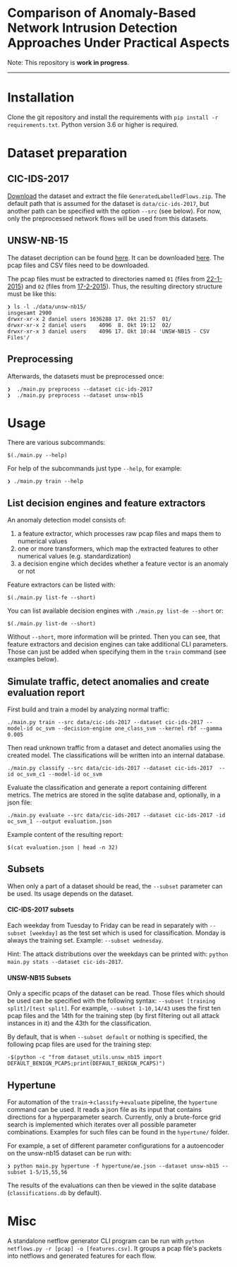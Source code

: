 # Comparison of Anomaly-Based Network Intrusion Detection Approaches Under Practical Aspects

Note: This repository is **work in progress**.

---

# Installation

Clone the git repository and install the requirements with `pip install -r requirements.txt`. Python version 3.6 or higher is required.

# Dataset preparation

## CIC-IDS-2017

[Download](http://205.174.165.80/CICDataset/CIC-IDS-2017/) the dataset and extract the file `GeneratedLabelledFlows.zip`. The default path that is assumed for the dataset is 
`data/cic-ids-2017`, but another path can be specified with the option `--src` (see below). For now, only the preprocessed network flows will be used from this datasets.

## UNSW-NB-15

The dataset decription can be found [here](https://www.unsw.adfa.edu.au/unsw-canberra-cyber/cybersecurity/ADFA-NB15-Datasets/). It can be downloaded
[here](https://cloudstor.aarnet.edu.au/plus/index.php/s/2DhnLGDdEECo4ys?path=%2F). The pcap files and CSV files need to be downloaded. 

The pcap files must be extracted to directories named `01` (files from [22-1-2015](https://cloudstor.aarnet.edu.au/plus/s/2DhnLGDdEECo4ys)) 
and `02` (files from [17-2-2015](https://cloudstor.aarnet.edu.au/plus/s/2DhnLGDdEECo4ys)). Thus, the resulting directory structure must be like this:

```
❯ ls -l ./data/unsw-nb15/
insgesamt 2900
drwxr-xr-x 2 daniel users 1036288 17. Okt 21:57  01/
drwxr-xr-x 2 daniel users    4096  8. Okt 19:12  02/
drwxr-xr-x 3 daniel users    4096 17. Okt 10:44 'UNSW-NB15 - CSV Files'/
``` 

## Preprocessing

Afterwards, the datasets must be preprocessed once: 

```
❯  ./main.py preprocess --dataset cic-ids-2017 
❯  ./main.py preprocess --dataset unsw-nb15
```

# Usage

There are various subcommands:

```
$(./main.py --help)
```

For help of the subcommands just type `--help`, for example:

```
❯ ./main.py train --help
```

## List decision engines and feature extractors

An anomaly detection model consists of:

1. a feature extractor, which processes raw pcap files and maps them to numerical values
2. one or more transformers, which map the extracted features to other numerical values (e.g. standardization)
3. a decision engine which decides whether a feature vector is an anomaly or not

Feature extractors can be listed with:

```
$(./main.py list-fe --short)
```

You can list available decision engines with `./main.py list-de --short` or:

```
$(./main.py list-de --short)
```

Without `--short`, more information will be printed. Then you can see, that feature extractors and decision engines can take additional CLI parameters. Those can just be added when specifying them in the `train` command (see examples below).

## Simulate traffic, detect anomalies and create evaluation report

First build and train a model by analyzing normal traffic:

```
./main.py train --src data/cic-ids-2017 --dataset cic-ids-2017 --model-id oc_svm --decision-engine one_class_svm --kernel rbf --gamma 0.005
```

Then read unknown traffic from a dataset and detect anomalies using the created model. The classifications will be written into an internal database.

```
./main.py classify --src data/cic-ids-2017 --dataset cic-ids-2017  --id oc_svm_c1 --model-id oc_svm
```

Evaluate the classification and generate a report containing different metrics. The metrics are stored in the sqlite database and,
 optionally, in a json file:

```
./main.py evaluate --src data/cic-ids-2017 --dataset cic-ids-2017 -id oc_svm_1 --output evaluation.json 
```

Example content of the resulting report: 

```
$(cat evaluation.json | head -n 32)
```

## Subsets

When only a part of a dataset should be read, the `--subset` parameter can be used. Its usage depends on the dataset.

#### CIC-IDS-2017 subsets

Each weekday from Tuesday to Friday can be read in separately with `--subset [weekday]` as the test set which is used for classification.
Monday is always the training set. Example: `--subset wednesday`. 

Hint: The attack distributions over the weekdays can be printed with: `python main.py stats --dataset cic-ids-2017`.

#### UNSW-NB15 Subsets

Only a specific pcaps of the dataset can be read. Those files which should be used can be specified with the
following syntax: `--subset [training split]/[test split]`. For example, `--subset 1-10,14/43` uses the first ten pcap files
and the 14th for the training step (by first filtering out all attack instances in it) and the 43th for the classification.

By default, that is when `--subset default` or nothing is specified, the following pcap files are used for the training step:

```
-$(python -c "from dataset_utils.unsw_nb15 import DEFAULT_BENIGN_PCAPS;print(DEFAULT_BENIGN_PCAPS)")
```

## Hypertune

For automation of the `train`->`classify`->`evaluate` pipeline, the `hypertune` command can be used. It reads a json file
as its input that contains directions for a hyperparameter search. Currently, only a brute-force grid search is implemented which iterates over all possible parameter combinations.
Examples for such files can be found in the `hypertune/` folder.

For example, a set of different parameter configurations for a autoencoder on the unsw-nb15 dataset can be run with:

```
❯ python main.py hypertune -f hypertune/ae.json --dataset unsw-nb15 --subset 1-5/15,55,56
```

The results of the evaluations can then be viewed in the sqlite database (`classifications.db` by default).

# Misc

A standalone netflow generator CLI program can be run with `python netflows.py -r [pcap] -o [features.csv]`. 
It groups a pcap file's packets into netflows and generated features for each flow.